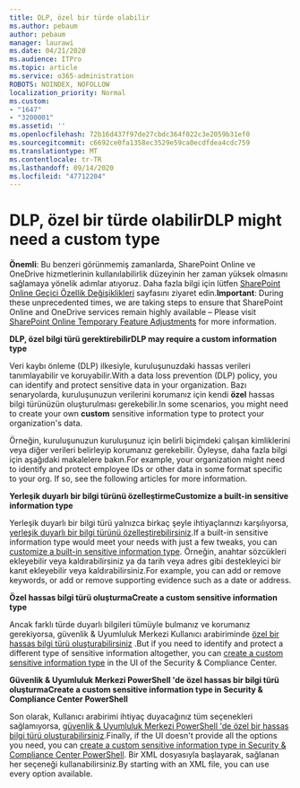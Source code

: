 ```yaml
---
title: DLP, özel bir türde olabilir
ms.author: pebaum
author: pebaum
manager: laurawi
ms.date: 04/21/2020
ms.audience: ITPro
ms.topic: article
ms.service: o365-administration
ROBOTS: NOINDEX, NOFOLLOW
localization_priority: Normal
ms.custom:
- "1647"
- "3200001"
ms.assetid: ''
ms.openlocfilehash: 72b16d437f97de27cbdc364f022c3e2059b31ef0
ms.sourcegitcommit: c6692ce0fa1358ec3529e59ca0ecdfdea4cdc759
ms.translationtype: MT
ms.contentlocale: tr-TR
ms.lasthandoff: 09/14/2020
ms.locfileid: "47712204"
---
```

# <a name="dlp-might-need-a-custom-type"></a><span data-ttu-id="c932a-102">DLP, özel bir türde olabilir</span><span class="sxs-lookup"><span data-stu-id="c932a-102">DLP might need a custom type</span></span>

<span data-ttu-id="c932a-103">**Önemli**: Bu benzeri görünmemiş zamanlarda, SharePoint Online ve OneDrive hizmetlerinin kullanılabilirlik düzeyinin her zaman yüksek olmasını sağlamaya yönelik adımlar atıyoruz. Daha fazla bilgi için lütfen [SharePoint Online Geçici Özellik Değişiklikleri](https://aka.ms/ODSPAdjustments) sayfasını ziyaret edin.</span><span class="sxs-lookup"><span data-stu-id="c932a-103">**Important**: During these unprecedented times, we are taking steps to ensure that SharePoint Online and OneDrive services remain highly available – Please visit [SharePoint Online Temporary Feature Adjustments](https://aka.ms/ODSPAdjustments) for more information.</span></span>

<span data-ttu-id="c932a-104">**DLP, özel bilgi türü gerektirebilir**</span><span class="sxs-lookup"><span data-stu-id="c932a-104">**DLP may require a custom information type**</span></span>

<span data-ttu-id="c932a-105">Veri kaybı önleme (DLP) ilkesiyle, kuruluşunuzdaki hassas verileri tanımlayabilir ve koruyabilir.</span><span class="sxs-lookup"><span data-stu-id="c932a-105">With a data loss prevention (DLP) policy, you can identify and protect sensitive data in your organization.</span></span> <span data-ttu-id="c932a-106">Bazı senaryolarda, kuruluşunuzun verilerini korumanız için kendi **özel** hassas bilgi türünüzün oluşturulması gerekebilir.</span><span class="sxs-lookup"><span data-stu-id="c932a-106">In some scenarios, you might need to create your own **custom** sensitive information type to protect your organization's data.</span></span>

<span data-ttu-id="c932a-107">Örneğin, kuruluşunuzun kuruluşunuz için belirli biçimdeki çalışan kimliklerini veya diğer verileri belirleyip korumanız gerekebilir. Öyleyse, daha fazla bilgi için aşağıdaki makalelere bakın.</span><span class="sxs-lookup"><span data-stu-id="c932a-107">For example, your organization might need to identify and protect employee IDs or other data in some format specific to your org. If so, see the following articles for more information.</span></span>
  
 <span data-ttu-id="c932a-108">**Yerleşik duyarlı bir bilgi türünü özelleştirme**</span><span class="sxs-lookup"><span data-stu-id="c932a-108">**Customize a built-in sensitive information type**</span></span>
  
<span data-ttu-id="c932a-109">Yerleşik duyarlı bir bilgi türü yalnızca birkaç şeyle ihtiyaçlarınızı karşılıyorsa, [yerleşik duyarlı bir bilgi türünü özelleştirebilirsiniz](https://docs.microsoft.com/microsoft-365/compliance/customize-a-built-in-sensitive-information-type).</span><span class="sxs-lookup"><span data-stu-id="c932a-109">If a built-in sensitive information type would meet your needs with just a few tweaks, you can [customize a built-in sensitive information type](https://docs.microsoft.com/microsoft-365/compliance/customize-a-built-in-sensitive-information-type).</span></span> <span data-ttu-id="c932a-110">Örneğin, anahtar sözcükleri ekleyebilir veya kaldırabilirsiniz ya da tarih veya adres gibi destekleyici bir kanıt ekleyebilir veya kaldırabilirsiniz.</span><span class="sxs-lookup"><span data-stu-id="c932a-110">For example, you can add or remove keywords, or add or remove supporting evidence such as a date or address.</span></span>
  
 <span data-ttu-id="c932a-111">**Özel hassas bilgi türü oluşturma**</span><span class="sxs-lookup"><span data-stu-id="c932a-111">**Create a custom sensitive information type**</span></span>
  
<span data-ttu-id="c932a-112">Ancak farklı türde duyarlı bilgileri tümüyle bulmanız ve korumanız gerekiyorsa, güvenlik & Uyumluluk Merkezi Kullanıcı arabiriminde [özel bir hassas bilgi türü oluşturabilirsiniz](https://docs.microsoft.com/microsoft-365/compliance/create-a-custom-sensitive-information-type) .</span><span class="sxs-lookup"><span data-stu-id="c932a-112">But if you need to identify and protect a different type of sensitive information altogether, you can [create a custom sensitive information type](https://docs.microsoft.com/microsoft-365/compliance/create-a-custom-sensitive-information-type) in the UI of the Security & Compliance Center.</span></span>
  
<span data-ttu-id="c932a-113">**Güvenlik & Uyumluluk Merkezi PowerShell 'de özel hassas bir bilgi türü oluşturma**</span><span class="sxs-lookup"><span data-stu-id="c932a-113">**Create a custom sensitive information type in Security & Compliance Center PowerShell**</span></span>

<span data-ttu-id="c932a-114">Son olarak, Kullanıcı arabirimi ihtiyaç duyacağınız tüm seçenekleri sağlamıyorsa, [güvenlik & Uyumluluk Merkezi PowerShell 'de özel bir hassas bilgi türü oluşturabilirsiniz](https://docs.microsoft.com/microsoft-365/compliance/create-a-custom-sensitive-information-type-in-scc-powershell).</span><span class="sxs-lookup"><span data-stu-id="c932a-114">Finally, if the UI doesn't provide all the options you need, you can [create a custom sensitive information type in Security & Compliance Center PowerShell](https://docs.microsoft.com/microsoft-365/compliance/create-a-custom-sensitive-information-type-in-scc-powershell).</span></span> <span data-ttu-id="c932a-115">Bir XML dosyasıyla başlayarak, sağlanan her seçeneği kullanabilirsiniz.</span><span class="sxs-lookup"><span data-stu-id="c932a-115">By starting with an XML file, you can use every option available.</span></span>

